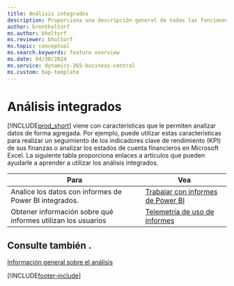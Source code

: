```yaml
---
title: Análisis integrados
description: Proporciona una descripción general de todas las funciones que admiten tareas de análisis en el producto Business Central.
author: brentholtorf
ms.author: bholtorf
ms.reviewer: bholtorf
ms.topic: conceptual
ms.search.keywords: feature overview
ms.date: 04/30/2024
ms.service: dynamics-365-business-central
ms.custom: bap-template
---
```

# <a name="built-in-analytics"></a>Análisis integrados

[!INCLUDE[prod_short](includes/prod_short.md)] viene con características que le permiten analizar datos de forma agregada. Por ejemplo, puede utilizar estas características para realizar un seguimiento de los indicadores clave de rendimiento (KPI) de sus finanzas o analizar los estados de cuenta financieros en Microsoft Excel. La siguiente tabla proporciona enlaces a artículos que pueden ayudarle a aprender a utilizar los análisis integrados.

| Para | Vea |
| --- | --- |
|Analice los datos con informes de Power BI integrados. | [Trabajar con informes de Power BI](across-working-with-powerbi.md) |
|Obtener información sobre qué informes utilizan los usuarios| [Telemetría de uso de informes](/dynamics365/business-central/dev-itpro/administration/telemetry-reports-trace)|

## <a name="see-also"></a>Consulte también .

[Información general sobre el análisis](reports-bi-reporting.md)

[!INCLUDE[footer-include](includes/footer-banner.md)]
